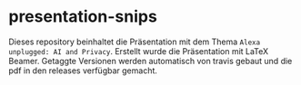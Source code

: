 # presentation-snips
Dieses repository beinhaltet die Präsentation mit dem Thema ``Alexa unplugged: AI and Privacy``. Erstellt wurde die Präsentation mit LaTeX Beamer.
Getaggte Versionen werden automatisch von travis gebaut und die pdf in den releases verfügbar gemacht.
